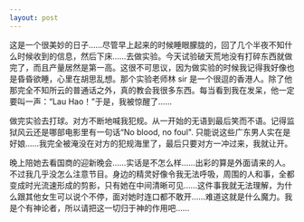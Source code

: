 ```yaml
---
layout: post
---
```


这是一个很美妙的日子……尽管早上起来的时候睡眼朦胧的，回了几个半夜不知什么时候收到的信息，然后下床……去做实验。今天试验破天荒地没有打碎东西就做完了，而且产量居然是第一高。这很不可思议，因为做实验的时候我记得我好像也是昏昏欲睡，心里在胡思乱想。那个实验老师林 sir 是一个很逗的香港人。除了他那完全不知所云的普通话之外，真的教会我很多东西。每当看到我在发呆，他一定要叫一声：“Lau Hao！”于是，我被惊醒了……

做完实验去打球。对方不断地喊我犯规。从一开始的无语到最后笑而不语。记得监狱风云还是哪部电影里有一句话“No blood, no foul". 只能说这些广东男人实在是好娘……我完全被淹没在对方的犯规海里了，最后只要对方一冲过来，我就让开。

晚上陪她去看国商的迎新晚会……实话是不怎么样……出彩的算是外面请来的人。不过我几乎没怎么注意节目。身边的精灵好像令我无法呼吸，周围的人和事，全都变成时光流速形成的剪影，只有她在中间清晰可见……这件事我就无法理解，为什么跟其他女生可以说个不停，面对她时连口都不敢开……难道这就是什么魔力。我是个有神论者，所以请把这一切归于神的作用吧……
